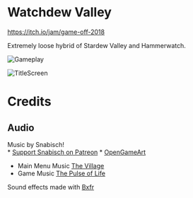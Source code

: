 # Watchdew Valley
https://itch.io/jam/game-off-2018

Extremely loose hybrid of Stardew Valley and Hammerwatch.

![Gameplay](https://github.com/jnadro/farm_jam/blob/master/screenshots/gameplay.JPG)

![TitleScreen](https://github.com/jnadro/farm_jam/blob/master/screenshots/title_screen.JPG)

# Credits

## Audio

Music by Snabisch!  
    * [Support Snabisch on Patreon](https://www.patreon.com/Snabisch)
    * [OpenGameArt](https://opengameart.org/users/snabisch)

- Main Menu Music [The Village](https://opengameart.org/content/the-village-nes-version)
- Game Music [The Pulse of Life](https://opengameart.org/content/the-pulse-of-life)

Sound effects made with [Bxfr](https://www.bfxr.net/)
